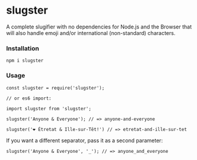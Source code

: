 # slugster

A complete slugifier with no dependencies for Node.js and the Browser that will also handle emoji and/or international (non-standard) characters.

### Installation

```
npm i slugster
```

### Usage

```
const slugster = require('slugster');

// or es6 import:

import slugster from 'slugster';
```

```
slugster('Anyone & Everyone'); // => anyone-and-everyone

slugster('❤️ Étretat & Ille-sur-Têt!') // => etretat-and-ille-sur-tet
```

If you want a different separator, pass it as a second parameter:

```
slugster('Anyone & Everyone', '_'); // => anyone_and_everyone
```
